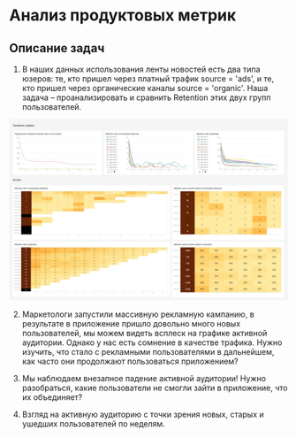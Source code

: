 # Анализ продуктовых метрик
## Описание задач


1) В наших данных использования ленты новостей есть два типа юзеров: те, кто пришел через платный трафик source = 'ads', и те, кто пришел через органические каналы source = 'organic'.
Наша задача – проанализировать и сравнить Retention этих двух групп пользователей.

![image](https://github.com/D-e-n-mark/Yandex_and_Karpov/blob/main/Karpov_simulator/2.%20%D0%90%D0%BD%D0%B0%D0%BB%D0%B8%D0%B7%20%D0%BF%D1%80%D0%BE%D0%B4%D1%83%D0%BA%D1%82%D0%BE%D0%B2%D1%8B%D1%85%20%D0%BC%D0%B5%D1%82%D1%80%D0%B8%D0%BA/retention-rate-%D0%BF%D0%BE-%D1%80%D0%B0%D0%B7%D0%BD%D1%8B%D0%BC-%D0%B8%D1%81%D1%82%D0%BE%D1%87%D0%BD%D0%B8%D0%BA%D0%B0%D0%BC-%D0%BF%D1%80%D0%B8%D0%B2%D0%BB%D0%B5%D1%87%D0%B5%D0%BD%D0%B8%D1%8F-2023-05-01T17-54-55.173Z.jpg)

2) Маркетологи запустили массивную рекламную кампанию, в результате в приложение пришло довольно много новых пользователей, мы можем видеть всплеск на графике активной аудитории.
Однако у нас есть сомнение в качестве трафика. Нужно изучить, что стало с рекламными пользователями в дальнейшем, как часто они продолжают пользоваться приложением?

3) Мы наблюдаем внезапное падение активной аудитории! Нужно разобраться, какие пользователи не смогли зайти в приложение, что их объединяет?  

4) Взгляд на активную аудиторию с точки зрения новых, старых и ушедших пользователей по неделям.
